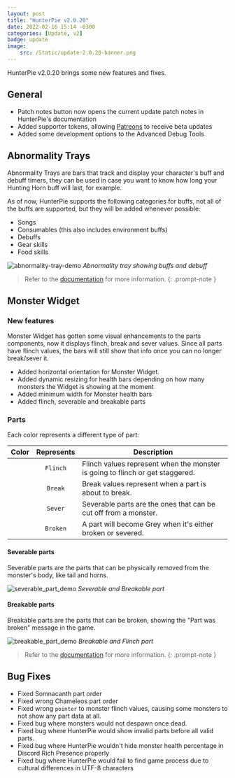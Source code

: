 ```yaml
---
layout: post
title: "HunterPie v2.0.20"
date: 2022-02-16 15:14 -0300
categories: [Update, v2]
badge: update
image:
    src: /Static/update-2.0.20-banner.png
---
```

HunterPie v2.0.20 brings some new features and fixes.

## General

+ Patch notes button now opens the current update patch notes in HunterPie's documentation
+ Added supporter tokens, allowing [Patreons](https://www.patreon.com/HunterPie) to receive beta updates
+ Added some development options to the Advanced Debug Tools

## Abnormality Trays
Abnormality Trays are bars that track and display your character's buff and debuff timers, they can be used in case you want to know how long your Hunting Horn buff will last, for example.

As of now, HunterPie supports the following categories for buffs, not all of the buffs are supported, but they will be added whenever possible:

- Songs
- Consumables (this also includes environment buffs)
- Debuffs
- Gear skills
- Food skills

![abnormality-tray-demo](/Static/abnormality-tray-demo.jpg) *Abnormality tray showing buffs and debuff*

> Refer to the [documentation](/posts/abnormality-tray-widget) for more information.
{: .prompt-note }

## Monster Widget

### New features

Monster Widget has gotten some visual enhancements to the parts components, now it displays flinch, break and sever values. Since all parts have flinch values, the bars will still show that info once you can no longer break/sever it.

+ Added horizontal orientation for Monster Widget.
+ Added dynamic resizing for health bars depending on how many monsters the Widget is showing at the moment
+ Added minimum width for Monster health bars
+ Added flinch, severable and breakable parts

### Parts
Each color represents a different type of part:

Color | Represents | Description
:----:|:----------:|--------------------
<ion-icon name="prism" style="fill:#22aae1;"/> | `Flinch` | Flinch values represent when the monster is going to flinch or get staggered.
<ion-icon name="prism" style="fill:#fdc45b;"/> | `Break`  | Break values represent when a part is about to break.
<ion-icon name="prism" style="fill:#e53737;"/> | `Sever` | Severable parts are the ones that can be cut off from a monster.
<ion-icon name="prism" style="fill:#7f7f7f;"/> | `Broken` | A part will become Grey when it's either broken or severed. 

#### Severable parts

Severable parts are the parts that can be physically removed from the monster's body, like tail and horns.

![severable_part_demo](/Static/severable_part_demo.jpg) *Severable and Breakable part*

#### Breakable parts

Breakable parts are the parts that can be broken, showing the "Part was broken" message in the game.

![breakable_part_demo](/Static/breakable_part_demo.jpg) *Breakable and Flinch part*

> Refer to the [documentation](/posts/monster-widget) for more information.
{: .prompt-note }


## Bug Fixes

- Fixed Somnacanth part order
- Fixed wrong Chameleos part order
- Fixed wrong `pointer` to monster flinch values, causing some monsters to not show any part data at all.
- Fixed bug where monsters would not despawn once dead.
- Fixed bug where HunterPie would show invalid parts before all valid parts.
- Fixed bug where HunterPie wouldn't hide monster health percentage in Discord Rich Presence properly
- Fixed bug where HunterPie would fail to find game process due to cultural differences in UTF-8 characters
